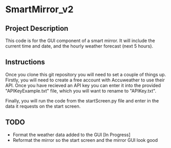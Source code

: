 # SmartMirror_v2

## Project Description
This code is for the GUI component of a smart mirror. It will include the current time and date, and the hourly weather forecast (next 5 hours).

## Instructions
Once you clone this git repository you will need to set a couple of things up. Firstly, you will need to create a free account with Accuweather to use their API. Once you have recieved an API key you can enter it into the provided "APIKeyExample.txt" file, which you will want to rename to "APIKey.txt". 

Finally, you will run the code from the startScreen.py file and enter in the data it requests on the start screen.

## TODO
- Format the weather data added to the GUI [In Progress]
- Reformat the mirror so the start screen and the mirror GUI look good